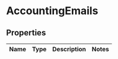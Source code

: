 
# AccountingEmails

## Properties
Name | Type | Description | Notes
------------ | ------------- | ------------- | -------------



